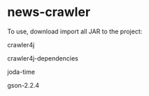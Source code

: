 news-crawler
============


To use, download import all JAR to the project:

crawler4j

crawler4j-dependencies

joda-time

gson-2.2.4

